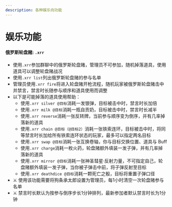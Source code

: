 ```yaml
---
description: 各种娱乐向功能
---
```


# 娱乐功能

#### 俄罗斯轮盘赌: `.xrr`

* 使用`.xrr`参加群聊中的俄罗斯轮盘赌，管理员不可参加，随机掉落道具，使用道具可以调整轮盘赌战况
* 使用`.xrr list`列出俄罗斯轮盘赌的参与名单
* 管理员使用`.xrr fire`将进入轮盘赌开枪流程，随机玩家被俄罗斯轮盘赌击中并禁言，禁言时长随参与顺序和道具使用而调整
* 以下是可能掉落的道具使用帮助：
  * 使用`.xrr silver @目标`消耗一发银弹，目标被击中时，禁言时长加倍
  * 使用`.xrr milk @目标`消耗一瓶自贡奶，目标被击中时，禁言时长减半
  * 使用`.xrr reverse`消耗一张反转牌，当前参与顺序变为倒序，并有几率掉落新的道具
  * 使用`.xrr chain @目标（@目标2）`消耗一张铁索连环，目标被击中时，将同等禁言时长加给所有铁索连环状态的玩家，最多可以指定两名目标
  * 使用`.xrr swap @目标`消耗一张互换卷轴，你与目标交换位置、道具与 Buff
  * 使用`.xrr charge`消耗一枚火药，轮盘赌额外填装一发子弹，并有几率掉落新的道具
  * 使用`.xrr mirror @目标`消耗一张神圣彗星·反射力量，不可指定自己，轮盘赌额外填装一发子弹，当你被子弹击中前，将子弹反射至目标
  * 使用`.xrr deathdice @目标`消耗一颗死亡之骰，目标将重置子弹口径
* ⚔ 使用该功能需要将狗条承太郎设置为管理员，每1小时清空一次轮盘赌参与名单
* ⚔ 禁言时长默认为按参与倒序步长1分钟排列，最新参加者默认禁言时长为1分钟

